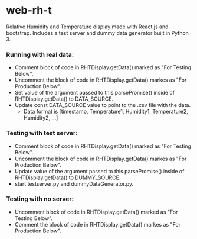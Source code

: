# web-rh-t
Relative Humidity and Temperature display made with React.js and bootstrap. Includes a test server and dummy data generator built in Python 3.

### Running with real data:
- Comment block of code in RHTDisplay.getData() marked as "For Testing Below".
- Uncomment the block of code in RHTDisplay.getData() markes as "For Production Below".
- Set value of the argument passed to this.parsePromise() inside of RHTDisplay.getData() to DATA_SOURCE.
- Update const DATA_SOURCE value to point to the .csv file with the data.
  - Data format is [timestamp, Temperature1, Humidity1, Temperature2, Humidity2, ...]

### Testing with test server:
- Comment block of code in RHTDisplay.getData() marked as "For Testing Below".
- Uncomment the block of code in RHTDisplay.getData() markes as "For Production Below".
- Update value of the argument passed to this.parsePromise() inside of RHTDisplay.getData() to DUMMY_SOURCE.
- start testserver.py and dummyDataGenerator.py.

### Testing with no server:
- Uncomment block of code in RHTDisplay.getData() marked as "For Testing Below".
- Comment the block of code in RHTDisplay.getData() markes as "For Production Below".
